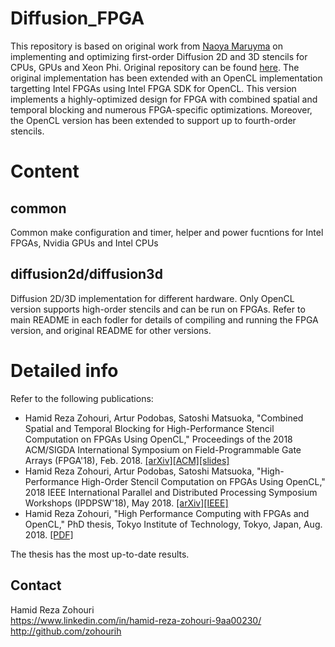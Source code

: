 # Diffusion_FPGA
This repository is based on original work from [Naoya Maruyma](https://github.com/naoyam) on implementing and optimizing first-order
Diffusion 2D and 3D stencils for CPUs, GPUs and Xeon Phi. Original repository can be found [here](https://github.com/naoyam/benchmarks).
The original implementation has been extended with an OpenCL implementation targetting Intel FPGAs using Intel FPGA SDK for OpenCL.
This version implements a highly-optimized design for FPGA with combined spatial and temporal blocking and numerous
FPGA-specific optimizations. Moreover, the OpenCL version has been extended to support up to fourth-order stencils.

# Content
## common
Common make configuration and timer, helper and power fucntions for Intel FPGAs, Nvidia GPUs and Intel CPUs

## diffusion2d/diffusion3d
Diffusion 2D/3D implementation for different hardware.
Only OpenCL version supports high-order stencils and can be run on FPGAs.
Refer to main README in each fodler for details of compiling and running the FPGA version, and original README for other versions.

# Detailed info
Refer to the following publications:

- Hamid Reza Zohouri, Artur Podobas, Satoshi Matsuoka, "Combined Spatial and Temporal Blocking for High-Performance Stencil Computation on FPGAs Using OpenCL," Proceedings of the 2018 ACM/SIGDA International Symposium on Field-Programmable Gate Arrays (FPGA'18), Feb. 2018. [[arXiv]](https://arxiv.org/abs/1802.00438)[[ACM]](https://dl.acm.org/citation.cfm?id=3174248)[[slides]](http://isfpga.org/fpga2018/slides/5-1.pdf)
- Hamid Reza Zohouri, Artur Podobas, Satoshi Matsuoka, "High-Performance High-Order Stencil Computation on FPGAs Using OpenCL," 2018 IEEE International Parallel and Distributed Processing Symposium Workshops (IPDPSW'18), May 2018. [[arXiv]](https://arxiv.org/abs/2002.05983)[[IEEE]](https://ieeexplore.ieee.org/abstract/document/8425394)
- Hamid Reza Zohouri, "High Performance Computing with FPGAs and OpenCL," PhD thesis, Tokyo Institute of Technology, Tokyo, Japan, Aug. 2018. [[PDF]](https://arxiv.org/abs/1810.09773)

The thesis has the most up-to-date results.

## Contact

Hamid Reza Zohouri <br />
https://www.linkedin.com/in/hamid-reza-zohouri-9aa00230/ <br />
http://github.com/zohourih
